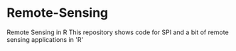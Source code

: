 # Remote-Sensing
Remote Sensing in R
This repository shows code for SPI and a bit of remote sensing applications in 'R' 